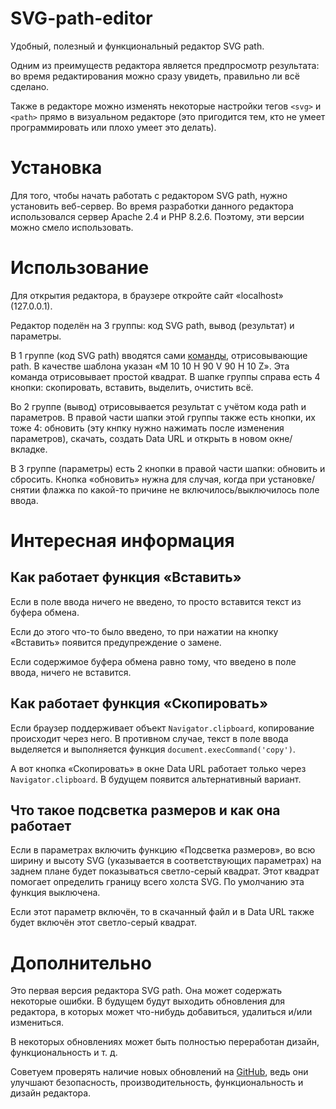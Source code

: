 # SVG-path-editor
Удобный, полезный и функциональный редактор SVG path.

Одним из преимуществ редактора является предпросмотр результата: во время редактирования можно сразу увидеть, правильно ли всё сделано.

Также в редакторе можно изменять некоторые настройки тегов `<svg>` и `<path>` прямо в визуальном редакторе (это пригодится тем, кто не умеет программировать или плохо умеет это делать).

# Установка
Для того, чтобы начать работать с редактором SVG path, нужно установить веб-сервер. Во время разработки данного редактора использовался сервер Apache 2.4 и PHP 8.2.6. Поэтому, эти версии можно смело использовать.

# Использование
Для открытия редактора, в браузере откройте сайт «localhost» (127.0.0.1).

Редактор поделён на 3 группы: код SVG path, вывод (результат) и параметры.

В 1 группе (код SVG path) вводятся сами [команды](https://developer.mozilla.org/ru/docs/Web/SVG/Tutorial), отрисовывающие path. В качестве шаблона указан «M 10 10 H 90 V 90 H 10 Z». Эта команда отрисовывает простой квадрат. В шапке группы справа есть 4 кнопки: скопировать, вставить, выделить, очистить всё.

Во 2 группе (вывод) отрисовывается результат с учётом кода path и параметров. В правой части шапки этой группы также есть кнопки, их тоже 4: обновить (эту кнпку нужно нажимать после изменения параметров), скачать, создать Data URL и открыть в новом окне/вкладке.

В 3 группе (параметры) есть 2 кнопки в правой части шапки: обновить и сбросить. Кнопка «обновить» нужна для случая, когда при установке/снятии флажка по какой-то причине не включилось/выключилось поле ввода.

# Интересная информация
## Как работает функция «Вставить»
Если в поле ввода ничего не введено, то просто вставится текст из буфера обмена.

Если до этого что-то было введено, то при нажатии на кнопку «Вставить» появится предупреждение о замене.

Если содержимое буфера обмена равно тому, что введено в поле ввода, ничего не вставится.

## Как работает функция «Скопировать»

Если браузер поддерживает объект `Navigator.clipboard`, копирование происходит через него. В противном случае, текст в поле ввода выделяется и выполняется функция `document.execCommand('copy')`.

А вот кнопка «Скопировать» в окне Data URL работает только через `Navigator.clipboard`. В будущем появится альтернативный вариант.

## Что такое подсветка размеров и как она работает

Если в параметрах включить функцию «Подсветка размеров», во всю ширину и высоту SVG (указывается в соответствующих параметрах) на заднем плане будет показываться светло-серый квадрат. Этот квадрат помогает определить границу всего холста SVG. По умолчанию эта функция выключена.

Если этот параметр включён, то в скачанный файл и в Data URL также будет включён этот светло-серый квадрат.

# Дополнительно
Это первая версия редактора SVG path. Она может содержать некоторые ошибки. В будущем будут выходить обновления для редактора, в которых может что-нибудь добавиться, удалиться и/или измениться.

В некоторых обновлениях может быть полностью переработан дизайн, функциональность и т. д.

Советуем проверять наличие новых обновлений на [GitHub](https://github.com/App327/SVG-path-editor), ведь они улучшают безопасность, производительность, функциональность и дизайн редактора.
